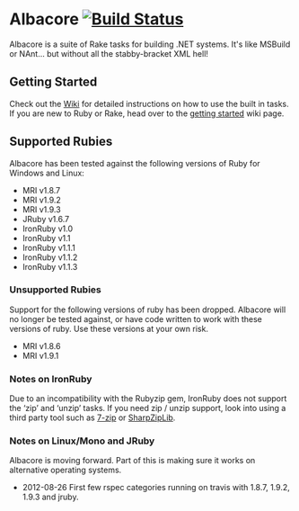 # Albacore [![Build Status](https://secure.travis-ci.org/Albacore/albacore.png?branch=dev)](http://travis-ci.org/Albacore/albacore)

Albacore is a suite of Rake tasks for building .NET systems. It's like MSBuild or NAnt... but without all the stabby-bracket XML hell!

## Getting Started

Check out the [Wiki](https://github.com/Albacore/albacore/wiki) for detailed instructions on how to use the built in tasks. If you are new to Ruby or Rake, head over to the [getting started](https://github.com/Albacore/albacore/wiki/Getting-Started) wiki page.

## Supported Rubies

Albacore has been tested against the following versions of Ruby for Windows and Linux:

* MRI v1.8.7
* MRI v1.9.2
* MRI v1.9.3
* JRuby v1.6.7
* IronRuby v1.0
* IronRuby v1.1
* IronRuby v1.1.1
* IronRuby v1.1.2
* IronRuby v1.1.3


### Unsupported Rubies

Support for the following versions of ruby has been dropped. Albacore will no longer be tested against, or have code written to work with these versions of ruby. Use these versions at your own risk.

* MRI v1.8.6
* MRI v1.9.1

### Notes on IronRuby

Due to an incompatibility with the Rubyzip gem, IronRuby does not support the ‘zip’ and ‘unzip’ tasks. If you need zip / unzip support, look into using a third party tool such as [7-zip](http://7-zip.org) or [SharpZipLib](http://sharpdevelop.net/OpenSource/SharpZipLib/).

### Notes on Linux/Mono and JRuby

Albacore is moving forward. Part of this is making sure it works on alternative operating systems. 

 * 2012-08-26 First few rspec categories running on travis with 1.8.7, 1.9.2, 1.9.3 and jruby.
